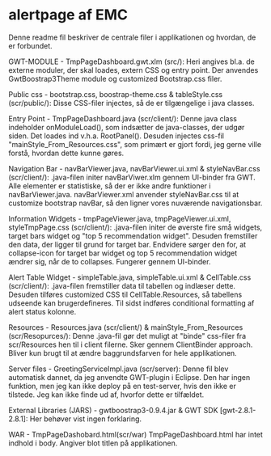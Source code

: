 # alertpage af EMC

Denne readme fil beskriver de centrale filer i applikationen og hvordan, de er forbundet. 

GWT-MODULE - TmpPageDashboard.gwt.xlm (src/):
Heri angives bl.a. de externe moduler, der skal loades, extern CSS og entry point. Der anvendes GwtBoostrap3Theme module og customized Bootstrap.css filer.

Public css - bootstrap.css, boostrap-theme.css & tableStyle.css (scr/public/):
Disse CSS-filer injectes, så de er tilgængelige i java classes. 

Entry Point - TmpPageDashboard.java (scr/client/):
Denne java class indeholder onModuleLoad(), som indsætter de java-classes, der udgør siden. Det loades ind v.h.a. RootPanel(). Desuden injectes css-fil "mainStyle_From_Resources.css", 
som primært er gjort fordi, jeg gerne ville forstå, hvordan dette kunne gøres. 

Navigation Bar - navBarViewer.java, navBarViewer.ui.xml & styleNavBar.css (scr/client/):
.java-filen initer navBarViwer.xlm gennem UI-binder fra GWT. Alle elementer er statistiske, så der er ikke andre funktioner i navBarViewer.java. navBarViewer.xml anvender
styleNavBar.css til at customize bootstrap navBar, så den ligner vores nuværende navigationsbar. 

Information Widgets - tmpPageViewer.java, tmpPageViewer.ui.xml, styleTmpPage.css (scr/client/):
.java-filen initer de øverste fire små widgets, target bars widget og "top 5 recommendation widget". Desuden fremstiller den data, der ligger til grund for target bar.
Endvidere sørger den for, at collapse-icon for target bar widget og top 5 recommendation widget ændrer sig, når de to collapses. Fungerer gennem UI-binder.

Alert Table Widget - simpleTable.java, simpleTable.ui.xml & CellTable.css (scr/client/):
.java-filen fremstiller data til tabellen og indlæser dette. Desuden tilføres customized CSS til CellTable.Resources, så tabellens udseende kan brugerdefineres. Til sidst indføres conditional formatting af alert status kolonne. 

Resources - Resources.java (scr/client/) & mainStyle_From_Resources (scr/Resopurces/):
Denne .java-fil gør det muligt at "binde" css-filer fra scr/Resources hen til i client filerne. Sker gennem ClientBinder approach. Bliver kun brugt til at ændre baggrundsfarven for hele applikationen. 

Server files - GreetingServiceImpl.java (scr/server):
Denne fil blev automatisk dannet, da jeg anvendte GWT-plugin i Eclipse. Den har ingen funktion, men jeg kan ikke deploy på en test-server, hvis den ikke er tilstede. Jeg kan ikke finde ud af, hvorfor dette er tilfældet. 

External Libraries (JARS) - gwtboostrap3-0.9.4.jar & GWT SDK [gwt-2.8.1-2.8.1]:
Her behøver vist ingen forklaring. 

WAR - TmpPageDashobard.html(scr/war)
TmpPageDashboard.html har intet indhold i body. Angiver blot titlen på applikationen. 

